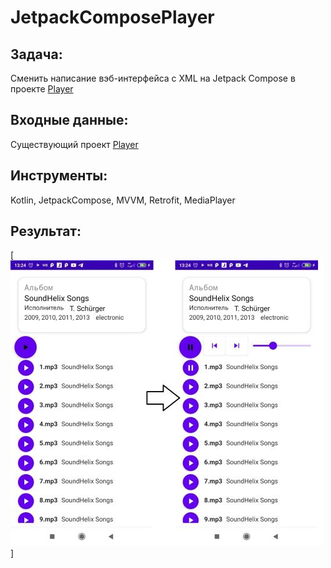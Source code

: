 # JetpackComposePlayer

## Задача:
Сменить написание вэб-интерфейса с XML на Jetpack Compose в проектe [Player](https://github.com/ERokhmanko/Player)

## Входные данные:
Существующий проект [Player](https://github.com/ERokhmanko/Player)

## Инструменты:
Kotlin, JetpackCompose, MVVM, Retrofit, MediaPlayer

## Результат:
[![Результат](https://raw.githubusercontent.com/ERokhmanko/JetpackComposePlayer/65250f336575228dd3c176fb6445296ba7302a73/playerCompose.jpg)]
